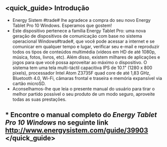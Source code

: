 ## <quick_guide> Introdução 

* Energy Sistem #trade# lhe agradece a compra do seu novo Energy Tablet Pro 10 Windows. Esperamos que gostem! 
* Este dispositivo pertenece a família Energy Tablet Pro: uma nova geração de dispositivos de comunicação com base no sistema operacional Windows#trade#, que você pode acessar a internet e se comunicar em qualquer tempo e lugar, verificar seu e-mail e reproduzir todos os tipos de conteúdos multimédia (vídeos em HD de até 1080p, música, fotos, livros, etc). 
Além disso, existem milhares de aplicações e jogos para que você possa aproveitar ao máximo o dispositivo. 
O sistema tem uma tela multi-táctil capacitiva IPS de 10.1" (1280 x 800 pixels), processador Intel Atom Z3735F quad core de até 1,83 GHz, Bluetooth 4.0, Wi-Fi, câmaras frontal e traseira e memória expansível via cartão microSD. 
* Aconselhamos-lhe que leia o presente manual do usuário para tirar o melhor partido possível o seu produto de um modo seguro, aproveite todas as suas prestações.


## <unique> * Encontre o manual completo do *Energy Tablet Pro 10 Windows* no seguinte link http://www.energysistem.com/guide/39903 </unique> </quick_guide>



